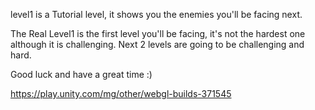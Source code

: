 level1 is a Tutorial level, it shows you the enemies you'll be facing next.

The Real Level1 is the first level you'll be facing, it's not the hardest one although it is challenging.
Next 2 levels are going to be challenging and hard.

Good luck and have a great time :)


https://play.unity.com/mg/other/webgl-builds-371545
